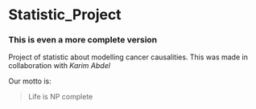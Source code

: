 # Statistic_Project
### This is even a more complete version

Project of statistic about modelling cancer causalities. This was made in collaboration with *Karim Abdel*

Our motto is:

> Life is NP complete

